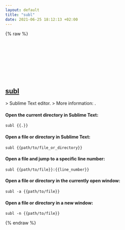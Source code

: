 ```yaml
---
layout: default
title: "subl"
date: 2021-06-25 18:12:13 +02:00
---
```

{% raw %}
<h2 id="subl">
  <a href="/en/common/subl.html">subl</a> <a href="#subl"><svg class="icon">
    <use href="/assets/images/unicode_sprite.svg#link" />
  </svg></a>
</h2>
> Sublime Text editor.
> More information: <https://www.sublimetext.com>.

#### Open the current directory in Sublime Text:
```shell
subl {{.}}
```
#### Open a file or directory in Sublime Text:
```shell
subl {{path/to/file_or_directory}}
```
#### Open a file and jump to a specific line number:
```shell
subl {{path/to/file}}:{{line_number}}
```
#### Open a file or directory in the currently open window:
```shell
subl -a {{path/to/file}}
```
#### Open a file or directory in a new window:
```shell
subl -n {{path/to/file}}
```
{% endraw %}